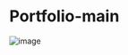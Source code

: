 # Portfolio-main

![image](https://user-images.githubusercontent.com/112996304/192407626-76d9a096-3a92-4a11-a671-640f9ec03b4f.png)

